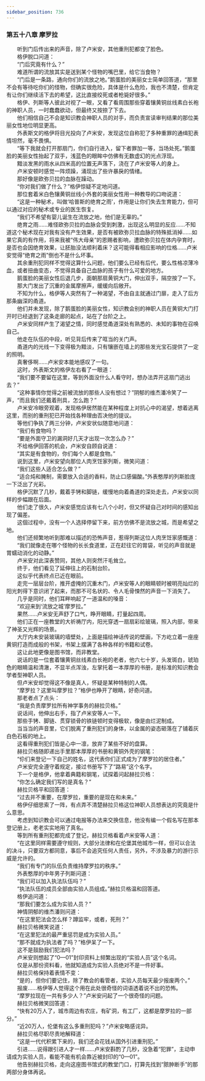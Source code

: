 ```yaml
---
sidebar_position: 736
---
```

### 第五十八章 摩罗拉  


　　听到门后传出来的声音，除了卢米安，其他重刑犯都变了脸色。  
　　格伊脱口问道：  
　　“门后究竟有什么？”  
　　难道所谓的流放其实是送到某个怪物的嘴巴里，给它当食物？  
　　“门后是一条路，通向你们的流放之地。”鹅蛋脸的美丽女士简单回答道，“那里不会有等待吃你们的怪物，但确实很危险，具体是什么危险，我也不清楚，但肯定有让你们继续活下去的希望，这比直接绞死或者枪毙好很多。”  
　　格伊、列斯等人彼此对视了一眼，又看了看周围那些穿着镶黄铜丝线素白长袍的神职人员，一时蠢蠢欲动，但最终又按捺了下去。  
　　他们相信自己不会是知识教会神职人员的对手，而负责宣读审判结果的那位美丽女性地位明显更高。  
　　外表斯文的格伊将目光投向了卢米安，发现这位自称犯了多种重罪的通缉犯表情坦然，毫不畏惧。  
　　“等下我就会打开那扇门，你们自行进入，留下者罪加一等，当场处死。”鹅蛋脸的美丽女性抬起了双手，浅蓝色的眼眸中仿佛有无数虚幻的光点浮现。  
　　黯淡发黑的雨水从四米高的位置无声落下，浇在了卢米安等人的身上。  
　　卢米安顿时感觉一阵烦躁，涌现出了些许暴戾的情绪。  
　　那好像是欧弥贝拉的血脉在躁动。  
　　“你对我们做了什么？”格伊惊疑不定地问道。  
　　那位套着米白色镶黄铜丝线小外套的美丽女性用一种教导的口吻说道：  
　　“这是一种秘术，叫做‘哈普斯的绝育之雨’，作用是让你们失去生育能力，但可以通过对应的秘术或专业的医生恢复。  
　　“我们不希望有婴儿诞生在流放之地，他们是无辜的。”  
　　绝育之雨……难怪欧弥贝拉的血脉会受到刺激，出现这么明显的反应……不知道这个秘术现在对我有没有产生效果，是否有被欧弥贝拉血脉的特殊抵消掉……如果它真的有作用，将来我被“伟大母亲”的恩赐者影响，遭欧弥贝拉在体内孕育时，是否也会因绝育效果，让胚胎没法顺利着床？这可能得看相应影响的位格……卢米安觉得“绝育之雨”倒也不是什么坏事。  
　　其余重刑犯同样不觉得这算什么问题，他们要么已经有后代，要么性格凉薄冷血，或者扭曲变态，不觉得具备自己血脉的孩子有什么可爱的地方。  
　　鹅蛋脸的美丽女性后退几步，面朝那扇黄铜大门，伸出双手，隔空按了一下。  
　　那大门发出了沉重的金属摩擦声，缓缓向后敞开。  
　　不知为什么，格伊等人突然有了一种渴望，不由自主就通过门扉，走入了后方那条幽深的甬道。  
　　他们并未发现，除了鹅蛋脸的美丽女性，知识教会别的神职人员在黄铜大门打开时已经退到了这条走廊的起点，站在了台阶之上。  
　　卢米安同样产生了渴望之情，同时感觉甬道深处有熟悉的、未知的事物在召唤自己。  
　　他走在队伍的中段，听见背后传来了哐当的关门声。  
　　甬道内的光线一下变得极为黯淡，只有镶嵌在墙上的那些发光宝石提供了一定的照明。  
　　真奢侈啊……卢米安本能地感叹了一句。  
　　这时，外表斯文的格伊左右看了一眼道：  
　　“我们要不要留在这里，等到外面没什么人看守时，想办法弄开这扇门逃出去？”  
　　“这种事情你觉得之前被流放的那些人没有想过？”阴郁的维杰潘冷笑了一声，“而且我们还戴着刑具，怎么跑？”  
　　卢米安冷眼旁观着，发现格伊居然能在某种程度上对抗心中的渴望，想着逃离这里，而别的重刑犯已开始找各种理由否决他的提议。  
　　等他们争执了两三分钟，卢米安状似随意地问道：  
　　“我们有食物吗？  
　　“要是外面守卫的漏洞好几天才出现一次怎么办？”  
　　不给格伊回答的机会，卢米安自顾自说道：  
　　“其实是有食物的，你们每个人都是食物。”  
　　说到这里，卢米安望向那位人肉烹饪家列斯，微笑问道：  
　　“我们这些人适合怎么做？”  
　　“适合炖和腌制，需要放入合适的香料，防止口感偏酸。”外表憨厚的列斯脸庞一下泛出了光彩。  
　　格伊沉默了几秒，戴着手铐和脚链，缓慢地向着甬道的深处走去，卢米安以同样的步幅跟在后面。  
　　他们走了很久，卢米安感觉应该有七八个小时，但又怀疑自己对时间的感知出现了偏差。  
　　这個过程中，没有一个人选择停留下来，前方仿佛不是流放之城，而是希望之地。  
　　他们还频繁地听到那难以描述的恐怖声音，惹得列斯这位人肉烹饪家感慨道：  
　　“我们就像走在哪个怪物的长长食道里，正在赶往它的胃袋，听见的声音就是胃蠕动消化的动静。”  
　　卢米安对此深表赞同，其他人则突然汗毛耸立。  
　　终于，他们看见了延伸往上的石制台阶。  
　　这似乎代表终点已近在眼前。  
　　走完一层层台阶，推开虚掩的沉重木门，卢米安等人的眼睛顿时被明亮灿烂的阳光刺得下意识闭了起来，而那不可名状的、令人毛骨悚然的声音一下消失了。  
　　几乎是同时，他们耳畔响起了一道温和的嗓音：  
　　“欢迎来到‘流放之城’摩罗拉。”  
　　果然……卢米安无声舒了口气，睁开眼睛，打量起四周。  
　　他们正在一座教堂的大祈祷厅内，阳光穿透一扇扇彩绘玻璃，照入内部，带来了神圣又光辉的场景。  
　　大厅内未安装玻璃的墙壁处，上面是描绘神话传说的壁画，下方屹立着一座座黄铜打造而成般的书架，书架上摆满了各种各样的书籍和试卷。  
　　这让此地更像是图书馆，而非教堂。  
　　说话的是一位套着镶黄铜丝线素白长袍的老者，他六七十岁，头发斑白，琥珀色的眼睛温和清澈，不显半点浑浊，左掌托着一本厚厚的书册，是标准的知识教会学者型神职人员。  
　　但卢米安却觉得这不像是真人，怀疑是某种特制的人偶。  
　　“摩罗拉？这里叫摩罗拉？”格伊也睁开了眼睛，好奇问道。  
　　那老者点了点头：  
　　“我是负责摩罗拉所有神学事务的赫拉贝格。”  
　　说话间，他伸出右手，指了卢米安等人一下。  
　　那些手铐、脚链、贯穿锁骨的铁链顿时变得极软，像是由烂泥制成。  
　　当当当的声音里，它们脱离了重刑犯们的身体，以金属的姿态砸落在了铺着灰白色石板的地上。  
　　这看得重刑犯们皆是心中一凛，放弃了某些不好的盘算。  
　　赫拉贝格随即递出手里那本厚厚的书册和黄铜外壳的钢笔：  
　　“伱们来登记一下自己的姓名，这代表你们正式成为了摩罗拉的居住者。”  
　　卢米安完全遵守着规定，接过书册写下了“路易”这个名字。  
　　下一个是格伊，他拿着典籍和钢笔，试探着问起赫拉贝格：  
　　“你怎么确定我们写的是真名？”  
　　赫拉贝格平和回答道：  
　　“过去并不重要，在摩罗拉，重要的是现在和未来。”  
　　格伊仔细思索了一阵，有点弄不清楚赫拉贝格这位神职人员想表达的究竟是什么意思。  
　　考虑到知识教会可以通过电报等办法来交换信息，他没有编一个假名写在那本登记册上，老老实实地用了真名。  
　　等到所有重刑犯都完成了登记，赫拉贝格看着卢米安等人道：  
　　“在这里同样需要遵守规则，大部分法律和在伦堡其他城市一样，但可以合法的决斗，只要双方都同意，事后不会追究任何人责任，另外，不涉及暴力的游行示威是允许的。  
　　“我们有专门的队伍负责维持摩罗拉的秩序。”  
　　外表憨厚的中年男子列斯问道：  
　　“我们可以加入执法队伍吗？”  
　　“执法队伍的成员全部由实验人员组成。”赫拉贝格温和回答道。  
　　格伊追问道：  
　　“那我们要怎么成为实验人员？”  
　　神情阴郁的维杰潘则问道：  
　　“在这里犯法会怎么样？蹲监牢，或者，死刑？”  
　　赫拉贝格微笑说道：  
　　“在这里犯法的最严重惩罚是成为实验人员。”  
　　“那不就成为执法者了吗？”格伊呆了一下。  
　　这不是鼓励我们犯法吗？  
　　卢米安则想起了“0—01”封印资料上频繁出现的“实验人员”这个名词。  
　　仅是从那份资料看，他就知道成为实验人员绝对不是一件好事。  
　　赫拉贝格保持着表情不变：  
　　“是的，但你们要记住，除了教会的看管者，实验人员每天最少报废两个。”  
　　报废……格伊等人觉得这个用在此处很奇怪的词语透着说不出的恐怖。  
　　“摩罗拉现在一共有多少人？”卢米安问起了一个很奇怪的问题。  
　　赫拉贝格微笑回答道：  
　　“快有20万人了，城市周边有农庄，有矿洞，有工厂，这都是摩罗拉的一部分。”  
　　“近20万人，伦堡有这么多重刑犯吗？”卢米安略感诧异。  
　　赫拉贝格尽职尽责地解释道：  
　　“这是一代代积累下来的，我们还会花钱从国外引进重刑犯。”  
　　引进……说得跟引进人才一样……卢米安斟酌了几秒，没急着“犯罪”，主动申请成为实验人员，看能不能有机会靠近被封印的“0—01”。  
　　他告别赫拉贝格，走向这座图书馆式的教堂门口，打算先找到“脓肿断手”的那两部分身体再说。  
